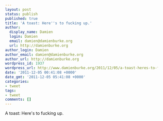 ```yaml
---
layout: post
status: publish
published: true
title: 'A toast: Here''s to fucking up.'
author:
  display_name: Damien
  login: Damien
  email: damien@damienburke.org
  url: http://damienburke.org
author_login: Damien
author_email: damien@damienburke.org
author_url: http://damienburke.org
wordpress_id: 1937
wordpress_url: http://www.damienburke.org/2011/12/05/a-toast-heres-to-fucking-up/
date: '2011-12-05 00:41:08 +0000'
date_gmt: '2011-12-05 05:41:08 +0000'
categories:
- tweet
tags:
- tweet
comments: []
---
```

<p>A toast: Here's to fucking up.</p>
